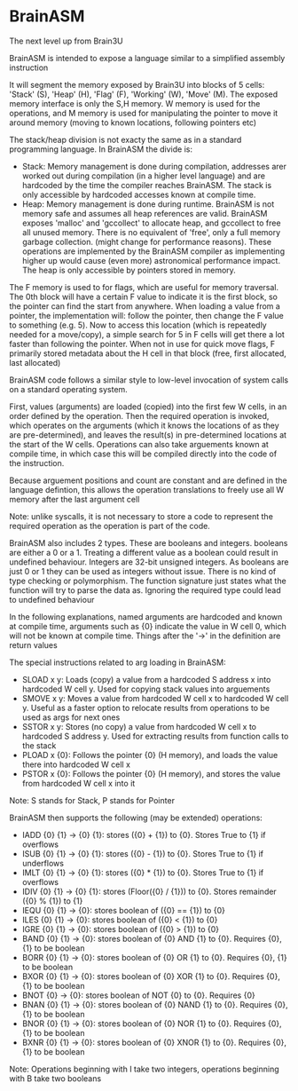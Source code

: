 # BrainASM

The next level up from Brain3U

BrainASM is intended to expose a language similar to a simplified assembly instruction

It will segment the memory exposed by Brain3U into blocks of 5 cells: 'Stack' (S), 'Heap' (H), 'Flag' (F), 'Working' (W), 'Move' (M). The exposed memory interface is only the S,H memory. W memory is used for the operations, and M memory is used for manipulating the pointer to move it around memory (moving to known locations, following pointers etc)

The stack/heap division is not exacty the same as in a standard programming language. In BrainASM the divide is:
- Stack: Memory management is done during compilation, addresses arer worked out during compilation (in a higher level language) and are hardcoded by the time the compiler reaches BrainASM. The stack is only accessible by hardcoded accesses known at compile time.
- Heap: Memory management is done during runtime. BrainASM is not memory safe and assumes all heap references are valid. BrainASM exposes 'malloc' and 'gccollect' to allocate heap, and gccollect to free all unused memory. There is no equivalent of 'free', only a full memory garbage collection.  (might change for performance reasons). These operations are implemented by the BrainASM compiler as implementing higher up would cause (even more) astronomical performance impact. The heap is only accessible by pointers stored in memory.

The F memory is used to for flags, which are useful for memory traversal. The 0th block will have a certain F value to indicate it is the first block, so the pointer can find the start from anywhere. When loading a value from a pointer, the implementation will: follow the pointer, then change the F value to something (e.g. 5). Now to access this location (which is repeatedly needed for a move/copy), a simple search for 5 in F cells will get there a lot faster than following the pointer. When not in use for quick move flags, F primarily stored metadata about the H cell in that block (free, first allocated, last allocated)

BrainASM code follows a similar style to low-level invocation of system calls on a standard operating system.

First, values (arguments) are loaded (copied) into the first few W cells, in an order defined by the operation. 
Then the required operation is invoked, which operates on the arguments (which it knows the locations of as they are pre-determined), and leaves the result(s) in pre-determined locations at the start of the W cells.
Operations can also take arguements known at compile time, in which case this will be compiled directly into the code of the instruction.

Because arguement positions and count are constant and are defined in the language defintion, this allows the operation translations to freely use all W memory after the last argument cell

Note: unlike syscalls, it is not necessary to store a code to represent the required operation as the operation is part of the code.

BrainASM also includes 2 types. These are booleans and integers. booleans are either a 0 or a 1. Treating a different value as a boolean could result in undefined behaviour. Integers are 32-bit unsigned integers. As booleans are just 0 or 1 they can be used as integers without issue. There is no kind of type checking or polymorphism. The function signature just states what the function will try to parse the data as. Ignoring the required type could lead to undefined behaviour

In the following explanations, named arguments are hardcoded and known at compile time, arguments such as {0} indicate the value in W cell 0, which will not be known at compile time. Things after the '->' in the definition are return values

The special instructions related to arg loading in BrainASM:
- SLOAD x y: Loads (copy) a value from a hardcoded S address x into hardcoded W cell y. Used for copying stack values into arguements
- SMOVE x y: Moves a value from hardcoded W cell x to hardcoded W cell y. Useful as a faster option to relocate results from operations to be used as args for next ones
- SSTOR x y: Stores (no copy) a value from hardcoded W cell x to hardcoded S address y. Used for extracting results from function calls to the stack
- PLOAD x {0}: Follows the pointer {0} (H memory), and loads the value there into hardcoded W cell x
- PSTOR x {0}: Follows the pointer {0} (H memory), and stores the value from hardcoded W cell x into it


Note: S stands for Stack, P stands for Pointer


BrainASM then supports the following (may be extended) operations:
- IADD {0} {1} -> {0} {1}: stores ({0} + {1}) to {0}. Stores True to {1} if overflows
- ISUB {0} {1} -> {0} {1}: stores ({0} - {1}) to {0}. Stores True to {1} if underflows
- IMLT {0} {1} -> {0} {1}: stores ({0} * {1}) to {0}. Stores True to {1} if overflows
- IDIV {0} {1} -> {0} {1}: stores (Floor({0} / {1})) to {0}. Stores remainder ({0} % {1}) to {1}
- IEQU {0} {1} -> {0}: stores boolean of ({0} == {1}) to {0}
- ILES {0} {1} -> {0}: stores boolean of ({0} < {1}) to {0}
- IGRE {0} {1} -> {0}: stores boolean of ({0} > {1}) to {0}
- BAND {0} {1} -> {0}: stores boolean of {0} AND {1} to {0}. Requires {0}, {1} to be boolean
- BORR {0} {1} -> {0}: stores boolean of {0} OR {1} to {0}. Requires {0}, {1} to be boolean
- BXOR {0} {1} -> {0}: stores boolean of {0} XOR {1} to {0}. Requires {0}, {1} to be boolean
- BNOT {0} -> {0}: stores boolean of NOT {0} to {0}. Requires {0}
- BNAN {0} {1} -> {0}: stores boolean of {0} NAND {1} to {0}. Requires {0}, {1} to be boolean
- BNOR {0} {1} -> {0}: stores boolean of {0} NOR {1} to {0}. Requires {0}, {1} to be boolean
- BXNR {0} {1} -> {0}: stores boolean of {0} XNOR {1} to {0}. Requires {0}, {1} to be boolean

Note: Operations beginning with I take two integers, operations beginning with B take two booleans